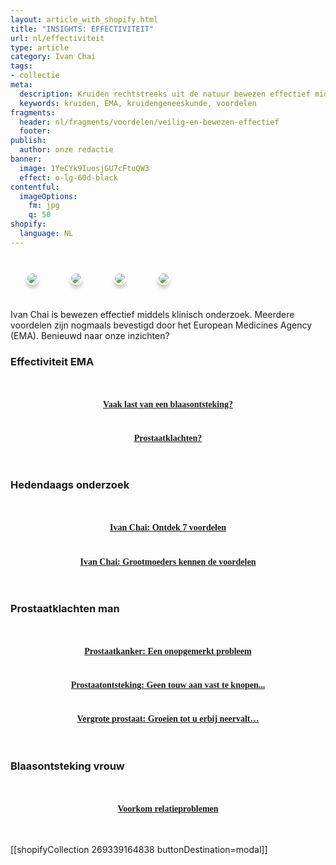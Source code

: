 ```yaml
---
layout: article_with_shopify.html
title: "INSIGHTS: EFFECTIVITEIT"
url: nl/effectiviteit
type: article
category: Ivan Chai
tags:
- collectie
meta:
  description: Kruiden rechtstreeks uit de natuur bewezen effectief middels klinisch onderzoek. Vanwege grootschalig langdurige onderzoek tevens bevestigd door het EMA. De resultaten liegen er niet om... Benieuwd naar onze inzichten?
  keywords: kruiden, EMA, kruidengeneeskunde, voordelen
fragments:
  header: nl/fragments/voordelen/veilig-en-bewezen-effectief
  footer:
publish:
  author: onze redactie
banner:
  image: 1YeCYk9IuosjGU7cFtuQW3
  effect: o-lg-60d-black
contentful:
  imageOptions:
    fm: jpg
    q: 50
shopify:
  language: NL
---
```

<div class="col-md-12 col-lg-12">
<div style="margin:auto">
<p class="aligncenter">
<a href="insights.ivansherbs.com/nl/collectie-artikelen/effectiviteit/#ema"><img src="https://images.ctfassets.net/lyvtxhzy9zgr/6eoKQHvDNsD8h0gBat506V/725790204e1997413068bf3a7d3de1cf/flaticon-ema.png?fm=png&q=100&w=100&h=100" style="border:2px solid #fff; box-shadow: 0px 6px 5px #ccc;border-radius:190px; float:left; margin: 25px" /></a>

<a href="insights.ivansherbs.com/nl/collectie-artikelen/effectiviteit/#hedendaags_onderzoek"><img src="https://images.ctfassets.net/lyvtxhzy9zgr/2yAn4A04voeeWViVHj6gCV/51d7bc7fa3d03bece5759521d7999a29/flaticon-microscope.png?fm=png&q=100&w=100&h=100"  style="border:2px solid #fff; box-shadow: 0px 6px 5px #ccc;border-radius:190px; float:left; margin: 25px" /></a>

<a href="insights.ivansherbs.com/nl/collectie-artikelen/effectiviteit/#prostaatklachten_man"><img src="https://images.ctfassets.net/lyvtxhzy9zgr/iePP27X62mXQPHJIlVPXu/3233765a023d33d26f865849818b2e29/flaticon-prostate.png?fm=png&q=100&w=100&h=100" style="border:2px solid #fff; box-shadow: 0px 6px 5px #ccc;border-radius:190px; float:left; margin: 25px" /></a>

<a href="insights.ivansherbs.com/nl/collectie-artikelen/effectiviteit/#blaasontsteking_vrouw"><img src="https://images.ctfassets.net/lyvtxhzy9zgr/7tkrB5iyMzzWwg2vDGrD6Q/e749f605c9d329a8cee653904b352d69/flaticon-bladder.png?fm=png&q=100&w=100&h=100"  style="border:2px solid #fff; box-shadow: 0px 6px 5px #ccc;border-radius:190px; margin: 25px" /></a>
</p>
</div>

Ivan Chai is bewezen effectief middels klinisch onderzoek. Meerdere voordelen zijn nogmaals bevestigd door het European Medicines Agency (EMA). Benieuwd naar onze inzichten?

### Effectiviteit EMA
<section id="ema">
  <div class="row">
    <div class="col-md-12 col-lg-12">
        <div class="row">
            <div class="col-md-12">
                <div class="col-md-10" style="margin-right: auto; margin-left: auto; display: block">
                 <div style="padding: 15px">
                    <div class="blog-box">
                        <div class="blog-img">
                            <a href="/nl/effectiveness/ivan-chai-blaasontsteking/"><img src="https://images.ctfassets.net/lyvtxhzy9zgr/5tQSNogQuZXLLbTdmUKq2X/0b301d4f47880acf796afee0fe3ad9bf/blaasontsteking.jpg?w=255&amp;h=170&amp;q=50&amp;fit=fill" class="img-fluid" alt=""></a>
                        </div>
                        <div class="blog-details">
                            <div class="space-15"></div>
                            <h4 style="font-family:monad;text-align:center"><a href="/nl/effectiveness/ivan-chai-blaasontsteking/">Vaak last van een blaasontsteking?</a></h4>
                            <div class="space-25"></div>
                            <!-- Place extra copy here -->
                            <div class="space-25"></div>
                        </div>
                    </div>
                <div class="col-md-10" style="margin-right: auto; margin-left: auto; display: block">
                    <div class="blog-box">
                        <div class="blog-img">
                           <a href="/nl/effectiveness/ivan-chai-prostaat/"><img src="https://images.ctfassets.net/lyvtxhzy9zgr/3NRH8dvMHatZ0F6sDLxK4h/7abc41e9f51acbdb8334d3c73d937840/prostaatklachten.jpg?w=255&amp;h=170&amp;q=50&amp;fit=fill" class="img-fluid" alt=""></a>
                        </div>
                        <div class="blog-details">
                            <div class="space-25"></div>
                            <h4 style="font-family:monad;text-align:center"><a href="/nl/effectiveness/ivan-chai-prostaat/">Prostaatklachten?</a></h4>
                            <div class="space-25"></div>
                            <!-- Place extra copy here -->
                          <div class="space-25"></div>
                        </div>
                    </div>
                  </section>

### Hedendaags onderzoek
<section id="hedendaags_onderzoek">
  <div class="row">
    <div class="col-md-12 col-lg-12">
        <div class="row">
            <div class="col-md-12">
                <div class="col-md-10" style="margin-right: auto; margin-left: auto; display: block">
                  <div style="padding: 15px">
                    <div class="blog-box">
                      <div class="blog-img">
                            <a href="/nl/artikel/ivanchai/ontdek-7-voordelen/"><img src="https://images.ctfassets.net/lyvtxhzy9zgr/3GzPJVVGUYwWwdLOarDn5r/795728291cd84ae6e163382e6140b3e7/artikel_ontdek_7_voordelen.jpg?w=255&amp;h=170&amp;q=50&amp;fit=fill" class="img-fluid" alt=""></a>
                        </div>
                        <div class="blog-details">
                            <div class="space-15"></div>
                            <h4 style="font-family:monad; text-align: center;"><a href="/nl/artikel/ivanchai/ontdek-7-voordelen/">Ivan Chai: Ontdek 7 voordelen</a></h4>
                            <div class="space-25"></div>
                            <!-- Place extra copy here -->
                            <div class="space-25"></div>
                      </div>
                    </div>
                <div class="col-md-10" style="margin-right: auto; margin-left: auto; display: block">
                    <div class="blog-box">
                        <div class="blog-img">
                        <a href="/nl/artikel/ivanchai/grootmoeders-kennen-de-voordelen/"><img src="https://images.ctfassets.net/lyvtxhzy9zgr/2vrE8NyGxDPnLOJ1pX0Bdy/8292e1d2ef8b74ef5deefbcbfe26faf0/grandma.png?w=255&amp;h=170&amp;q=50&amp;fit=fill" class="img-fluid" alt=""></a>
                        </div>
                        <div class="blog-details">
                            <div class="space-15"></div>
                            <h4 style="font-family:monad; text-align: center;"><a href="/nl/artikel/ivanchai/grootmoeders-kennen-de-voordelen/">Ivan Chai: Grootmoeders kennen de voordelen</a></h4>
                            <div class="space-25"></div>
                            <!-- Place extra copy here -->
                          <div class="space-25"></div>
                        </div>
                    </div>
                  </section>

### Prostaatklachten man
<section id="prostaatklachten_man">
  <div class="row">
    <div class="col-md-12 col-lg-12">
        <div class="row">
            <div class="col-md-12">
                <div class="col-md-10" style="margin-right: auto; margin-left: auto; display: block">
                  <div style="padding: 15px">
                    <div class="blog-box">
                      <div class="blog-img">
                            <a href="/nl/artikel/prostaat/prostaatkanker/een-onopgemerkt-probleem/"><img src="https://images.ctfassets.net/lyvtxhzy9zgr/5vLYQmt6Gub4cdq7VUs1PQ/5061e2c02b89b90ae938e809964f4b07/artikel_een_onopgemerkt_probleem.jpg?w=255&amp;h=170&amp;q=50&amp;fit=fill" class="img-fluid" alt=""></a>
                        </div>
                        <div class="blog-details">
                            <div class="space-15"></div>
                            <h4 style="font-family:monad; text-align: center;"><a href="/nl/artikel/prostaat/prostaatkanker/een-onopgemerkt-probleem/">Prostaatkanker: Een onopgemerkt probleem</a></h4>
                            <div class="space-25"></div>
                            <!-- Place extra copy here -->
                            <div class="space-25"></div>
                      </div>
                    </div>
                <div class="col-md-10" style="margin-right: auto; margin-left: auto; display: block">
                    <div class="blog-box">
                        <div class="blog-img">
                        <a href="/nl/artikel/prostaat/prostaatontsteking/er-is-geen-touw-aan-vast-te-knopen/"><img src="https://images.ctfassets.net/lyvtxhzy9zgr/78JnemnLWoZdd6jZJ8gN61/23d7348059c6ef4101d7a220264628ba/artikel_geen_touw_aan_vast_te_knopen.jpg?w=255&amp;h=170&amp;q=50&amp;fit=fill" class="img-fluid" alt=""></a>
                        </div>
                        <div class="blog-details">
                            <div class="space-15"></div>
                            <h4 style="font-family:monad; text-align: center;"><a href="/nl/artikel/prostaat/prostaatontsteking/er-is-geen-touw-aan-vast-te-knopen/">Prostaatontsteking: Geen touw aan vast te knopen...</a></h4>
                            <div class="space-25"></div>
                            <!-- Place extra copy here -->
                          <div class="space-25"></div>
                        </div>
                    </div>
                    <div class="col-md-10" style="margin-right: auto; margin-left: auto; display: block">
                    <div class="blog-box">
                        <div class="blog-img">
                        <a href="/nl/artikel/prostaat/vergrote-prostaat/groeien-tot-u-erbij-neervalt/"><img src="https://images.ctfassets.net/lyvtxhzy9zgr/6xcM2KvlVvivv2iX1GFuem/5bec79778551e01bb618e5e0cac8232e/artikel_groeien_tot_je_erbij_neervalt.jpg?w=255&amp;h=170&amp;q=50&amp;fit=fill" class="img-fluid" alt=""></a>
                        </div>
                        <div class="blog-details">
                            <div class="space-15"></div>
                            <h4 style="font-family:monad; text-align: center;"><a href="/nl/artikel/prostaat/vergrote-prostaat/groeien-tot-u-erbij-neervalt/">Vergrote prostaat: Groeien tot u erbij neervalt…</a></h4>
                            <div class="space-25"></div>
                            <!-- Place extra copy here -->
                          <div class="space-25"></div>
                        </div>
                    </div>
                  </section>

### Blaasontsteking vrouw
<section id="blaasontsteking_vrouw">
  <div class="row">
    <div class="col-md-12 col-lg-12">
        <div class="row">
            <div class="col-md-12">
                <div class="col-md-10" style="margin-right: auto; margin-left: auto; display: block">
                 <div style="padding: 15px">
                    <div class="blog-box">
                      <div class="blog-img">
                            <a href="/nl/artikel/urineweginfectie/voorkom-relatieproblemen/"><img src="https://images.ctfassets.net/lyvtxhzy9zgr/yqeQB14oEyeRpNjdqrxRf/ee0c0939083bbd5e29cf88aa5012ea48/artikel_voorkom_relatieproblemen.jpg?w=255&amp;h=170&amp;q=50&amp;fit=fill" class="img-fluid" alt=""></a>
                        </div>
                        <div class="blog-details">
                            <div class="space-15"></div>
                            <h4 style="font-family:monad; text-align: center;"><a href="/nl/artikel/urineweginfectie/voorkom-relatieproblemen/">Voorkom relatieproblemen</a></h4>
                            <div class="space-25"></div>
                            <!-- Place extra copy here -->
                            <div class="space-25"></div>
                      </div>
                    </div>
                  </section>

[[shopifyCollection 269339164838 buttonDestination=modal]]
